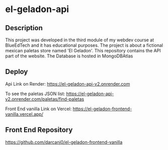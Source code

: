 # el-geladon-api

## Description

This project was developed in the third module of my webdev course at BlueEdTech and it has educational purposes.
The project is about a fictional mexican paletas store named 'El Geladon'. This repository contains the API part of the website.
The Database is hosted in MongoDBAtlas

## Deploy

Api Link on Render: https://el-geladon-api-v2.onrender.com

To see the paletas JSON list: https://el-geladon-api-v2.onrender.com/paletas/find-paletas

Front End vanilla Link on Vercel: https://el-geladon-frontend-vanilla.vercel.app/

## Front End Repository

https://github.com/darcanj0/el-geladon-frontend-vanilla
